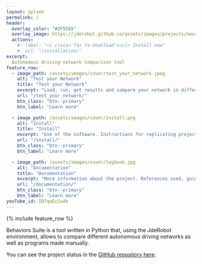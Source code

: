 ```yaml
---
layout: splash
permalink: /
header:
  overlay_color: "#2F5565"
  overlay_image: https://jderobot.github.io/assets/images/projects/neural_behavior/autonomous.jpeg
  actions:
    #- label: "<i class='fas fa-download'></i> Install now"
    #  url: "/installation/"
excerpt: 
  Autonomous driving network comparison tool
feature_row:
  - image_path: /assets/images/cover/test_your_network.jpeg
    alt: "Test your Network"
    title: "Test your Network"
    excerpt: "Load, run, get results and compare your network in different environments."
    url: "/test_your_network/"
    btn_class: "btn--primary"
    btn_label: "Learn more"

  - image_path: /assets/images/cover/install.png
    alt: "Install"
    title: "Install"
    excerpt: "Use of the software. Instructions for replicating project content."
    url: "/install/"
    btn_class: "btn--primary"
    btn_label: "Learn more"

  - image_path: /assets/images/cover/logbook.jpg
    alt: "Documentation"
    title: "Documentation"
    excerpt: "More information about the project. References used, guides, articles, etc."
    url: "/documentation/"
    btn_class: "btn--primary"
    btn_label: "Learn more"   
youTube_id: ID7qaEcIu4k
---
```


{% include feature_row %}

Behaviors Suite is a tool written in Python that, using the JdeRobot environment, allows to compare different autonomous driving networks as well as programs made manually.

You can see the project status in the [GitHub repository here](https://github.com/JdeRobot/BehaviorSuite).
